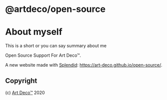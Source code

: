# @artdeco/open-source
# About myself
This is a short or you can say summary about me

Open Source Support For Art Deco™.

A new website made with [Splendid][1]: https://art-deco.github.io/open-source/.

## Copyright

(c) [Art Deco™][2] 2020

[1]: https://www.npmjs.com/package/splendid
[2]: https://www.artd.eco
